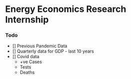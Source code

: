 # Energy Economics Research Internship


### Todo 

- [] Previous Pandemic Data
- [] Quarterly data for GDP - last 10 years
- [] Covid data
  - +ve Cases
  - Tests
  - Deaths
